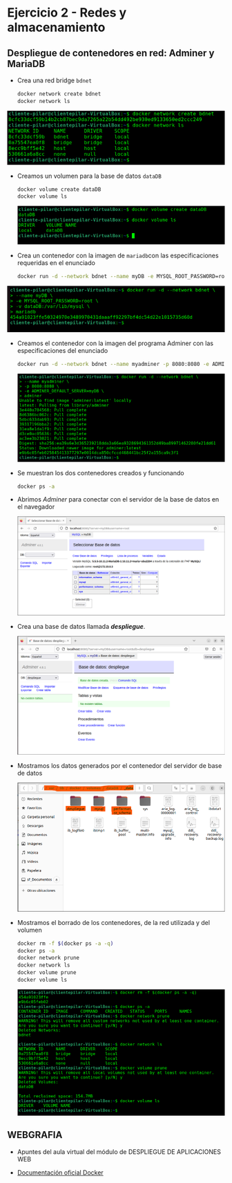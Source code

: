 # Ejercicio 2 - Redes y almacenamiento



## Despliegue de contenedores en red: Adminer y MariaDB

* Crea una red bridge `bdnet`

  ```bash
  docker network create bdnet
  docker network ls
  ```
![](capturas/cap01.png)
* Creamos un volumen para la base de datos `dataDB`

  ```bash
  docker volume create dataDB
  docker volume ls
  ```

  ![](capturas/cap02.png)

* Crea un contenedor con la imagen de `mariadb`con las especificaciones requeridas en el enunciado

  ```bash
  docker run -d --network bdnet --name myDB -e MYSQL_ROOT_PASSWORD=root -v dataDB:/var/lib/mysql mariadb
  ```

![](capturas/cap03.png)

* Creamos el contenedor con la imagen del programa Adminer con las especificaciones del enunciado

  ```bash
  docker run -d --network bdnet --name myadminer -p 8080:8080 -e ADMINER_DEFAULT_SERVER=myDB adminer
  ```

  ![](capturas/cap04.png)

* Se muestran los dos contenedores creados y funcionando

  ```bash
  docker ps -a
  ```

* Abrimos *Adminer* para conectar con el servidor de la base de datos en el navegador

  ![](capturas/cap07.png)

* Crea una base de datos llamada ***despliegue***.

  ![](capturas/cap08.png)

* Mostramos los datos generados por el contenedor del servidor de base de datos

  ![](capturas/cap09.png)

* Mostramos el borrado de los contenedores, de la red utilizada y del volumen

  ```bash
  docker rm -f $(docker ps -a -q)
  docker ps -a
  docker network prune
  docker network ls
  docker volume prune
  docker volume ls
  ```

  ![](capturas/cap10.png)

## WEBGRAFIA

* Apuntes del aula virtual del módulo de DESPLIEGUE DE APLICACIONES WEB

* [Documentación oficial Docker](https://docs.docker.com/reference/)

  

